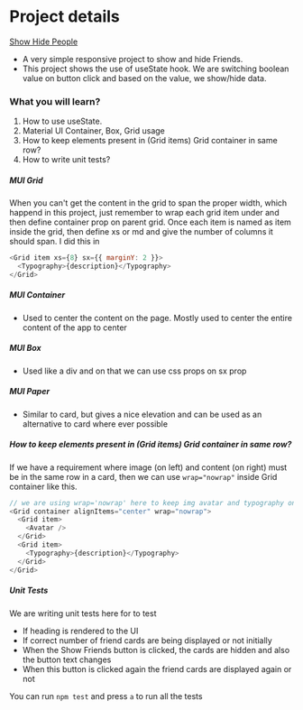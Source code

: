 # Project details

[Show Hide People](https://1-show-hide-people-app.netlify.app/)

- A very simple responsive project to show and hide Friends.
- This project shows the use of useState hook. We are switching boolean value on button click and based on the value, we show/hide data.

### What you will learn?

1. How to use useState.
2. Material UI Container, Box, Grid usage
3. How to keep elements present in (Grid items) Grid container in same row?
4. How to write unit tests?

##### MUI Grid

When you can't get the content in the grid to span the proper width, which happend in this project, just remember to wrap each grid item under <Grid Item> and then define container prop on parent grid. Once each item is named as item inside the grid, then define xs or md and give the number of columns it should span. I did this in

```js
<Grid item xs={8} sx={{ marginY: 2 }}>
  <Typography>{description}</Typography>
</Grid>
```

##### MUI Container

- Used to center the content on the page. Mostly used to center the entire content of the app to center

##### MUI Box

- Used like a div and on that we can use css props on sx prop

##### MUI Paper

- Similar to card, but gives a nice elevation and can be used as an alternative to card where ever possible

##### How to keep elements present in (Grid items) Grid container in same row?

If we have a requirement where image (on left) and content (on right) must be in the same row in a card, then we can use `wrap="nowrap"` inside Grid container like this.

```js
// we are using wrap='nowrap' here to keep img avatar and typography on same row in all screen sizes
<Grid container alignItems="center" wrap="nowrap">
  <Grid item>
    <Avatar />
  </Grid>
  <Grid item>
    <Typography>{description}</Typography>
  </Grid>
</Grid>
```

##### Unit Tests

We are writing unit tests here for to test

- If heading is rendered to the UI
- If correct number of friend cards are being displayed or not initially
- When the Show Friends button is clicked, the cards are hidden and also the button text changes
- When this button is clicked again the friend cards are displayed again or not

You can run `npm test` and press `a` to run all the tests
